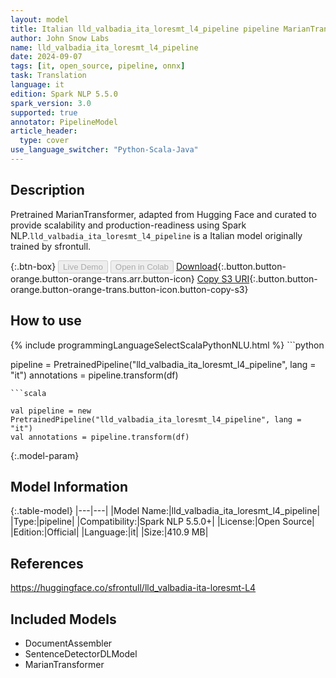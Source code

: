 ```yaml
---
layout: model
title: Italian lld_valbadia_ita_loresmt_l4_pipeline pipeline MarianTransformer from sfrontull
author: John Snow Labs
name: lld_valbadia_ita_loresmt_l4_pipeline
date: 2024-09-07
tags: [it, open_source, pipeline, onnx]
task: Translation
language: it
edition: Spark NLP 5.5.0
spark_version: 3.0
supported: true
annotator: PipelineModel
article_header:
  type: cover
use_language_switcher: "Python-Scala-Java"
---
```


## Description

Pretrained MarianTransformer, adapted from Hugging Face and curated to provide scalability and production-readiness using Spark NLP.`lld_valbadia_ita_loresmt_l4_pipeline` is a Italian model originally trained by sfrontull.

{:.btn-box}
<button class="button button-orange" disabled>Live Demo</button>
<button class="button button-orange" disabled>Open in Colab</button>
[Download](https://s3.amazonaws.com/auxdata.johnsnowlabs.com/public/models/lld_valbadia_ita_loresmt_l4_pipeline_it_5.5.0_3.0_1725740935736.zip){:.button.button-orange.button-orange-trans.arr.button-icon}
[Copy S3 URI](s3://auxdata.johnsnowlabs.com/public/models/lld_valbadia_ita_loresmt_l4_pipeline_it_5.5.0_3.0_1725740935736.zip){:.button.button-orange.button-orange-trans.button-icon.button-copy-s3}

## How to use



<div class="tabs-box" markdown="1">
{% include programmingLanguageSelectScalaPythonNLU.html %}
```python

pipeline = PretrainedPipeline("lld_valbadia_ita_loresmt_l4_pipeline", lang = "it")
annotations =  pipeline.transform(df)   

```
```scala

val pipeline = new PretrainedPipeline("lld_valbadia_ita_loresmt_l4_pipeline", lang = "it")
val annotations = pipeline.transform(df)

```
</div>

{:.model-param}
## Model Information

{:.table-model}
|---|---|
|Model Name:|lld_valbadia_ita_loresmt_l4_pipeline|
|Type:|pipeline|
|Compatibility:|Spark NLP 5.5.0+|
|License:|Open Source|
|Edition:|Official|
|Language:|it|
|Size:|410.9 MB|

## References

https://huggingface.co/sfrontull/lld_valbadia-ita-loresmt-L4

## Included Models

- DocumentAssembler
- SentenceDetectorDLModel
- MarianTransformer